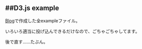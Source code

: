 ##D3.js example
---

[Blog](http://shimz.me/blog/category/d3-js)で作成した全exampleファイル。

いろいろ適当に投げ込んできるだけなので、ごちゃごちゃしてます。

後で直す……たぶん。

